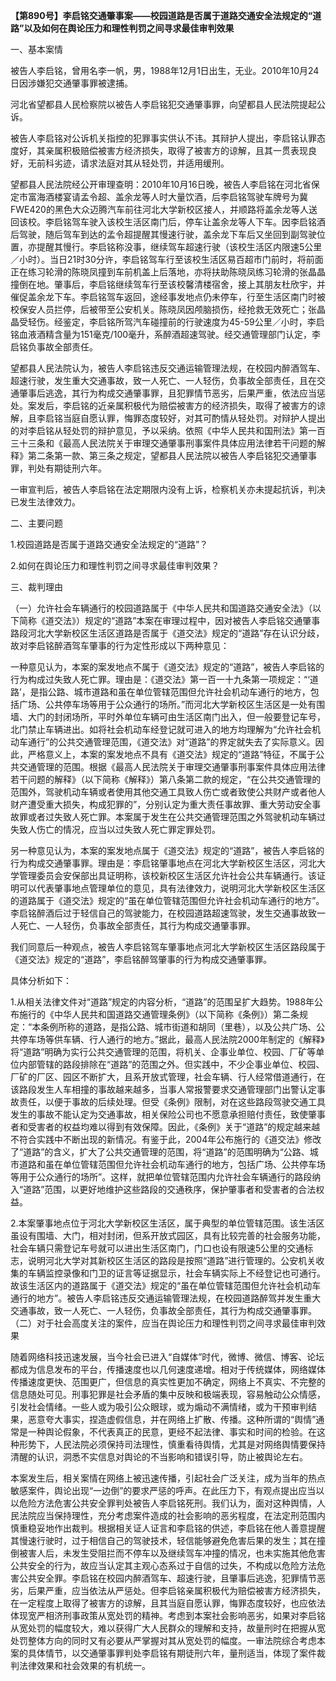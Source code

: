 **【第890号】李启铭交通肇事案——校园道路是否属于道路交通安全法规定的“道路”以及如何在舆论压力和理性判罚之间寻求最佳审判效果**

一、基本案情

被告人李启铭，曾用名李一帆，男，1988年12月1日出生，无业。2010年10月24日因涉嫌犯交通肇事罪被逮捕。

河北省望都县人民检察院以被告人李启铭犯交通肇事罪，向望都县人民法院提起公诉。

被告人李启铭对公诉机关指控的犯罪事实供认不讳。其辩护人提出，李启铭认罪态度好，其亲属积极赔偿被害方经济损失，取得了被害方的谅解，且其一贯表现良好，无前科劣迹，请求法庭对其从轻处罚，并适用缓刑。

望都县人民法院经公开审理查明：2010年10月16日晚，被告人李启铭在河北省保定市富海酒楼宴请孟令超、盖余龙等人时大量饮酒，后李启铭驾驶车牌号为冀FWE420的黑色大众迈腾汽车前往河北大学新校区接人，并顺路将盖余龙等人送回该校。李启铭驾车驶入该校生活区南门后，停车让盖余龙等人下车。因李启铭酒后驾驶，随后驾车到达的孟令超提醒其慢速行驶，盖余龙下车后又坐回到副驾驶位置，亦提醒其慢行。李启铭称没事，继续驾车超速行驶（该校生活区内限速5公里／小时）。当日21时30分许，李启铭驾车行至该校生活区易百超市门前时，将前面正在练习轮滑的陈晓凤撞到车前机盖上后落地，亦将扶助陈晓凤练习轮滑的张晶晶撞倒在地。肇事后，李启铭继续驾车行至该校馨清楼宿舍，接上其朋友杜欣宇，并催促盖余龙下车。李启铭驾车返回，途经事发地点仍未停车，行至生活区南门时被校保安人员拦停，后被带至公安机关。陈晓凤因颅脑损伤，经抢救无效死亡；张晶晶受轻伤。经鉴定，李启铭所驾汽车碰撞前的行驶速度为45-59公里／小时，李启铭血液酒精含量为151毫克/100毫升，系醉酒超速驾驶。经交通管理部门认定，李启铭负事故全部责任。

望都县人民法院认为，被告人李启铭违反交通运输管理法规，在校园内醉酒驾车、超速行驶，发生重大交通事故，致一人死亡、一人轻伤，负事故全部责任，且在交通肇事后逃逸，其行为构成交通肇事罪，且犯罪情节恶劣，后果严重，依法应当惩处。案发后，李启铭的近亲属积极代为赔偿被害方的经济损失，取得了被害方的谅解，且李启铭当庭自愿认罪，悔罪态度较好，对其可酌情从轻处罚。对辩护人提出的对李启铭从轻处罚的辩护意见，予以采纳。依照《中华人民共和国刑法》第一百三十三条和《最高人民法院关于审理交通肇事刑事案件具体应用法律若干问题的解释》第二条第一款、第三条之规定，望都县人民法院以被告人李启铭犯交通肇事罪，判处有期徒刑六年。

一审宣判后，被告人李启铭在法定期限内没有上诉，检察机关亦未提起抗诉，判决已发生法律效力。

二、主要问题

1.校园道路是否属于道路交通安全法规定的“道路”？

2.如何在舆论压力和理性判罚之间寻求最佳审判效果？

三、裁判理由

（一）允许社会车辆通行的校园道路属于《中华人民共和国道路交通安全法》（以下简称《道交法》）规定的“道路”本案在审理过程中，因对被告人李启铭交通肇事路段河北大学新校区生活区道路是否属于《道交法》规定的“道路”存在认识分歧，故对李启铭醉酒驾车肇事的行为定性形成以下两种意见：

一种意见认为，本案的案发地点不属于《道交法》规定的“道路”，被告人李启铭的行为构成过失致人死亡罪。理由是：《道交法》第一百一十九条第一项规定：“‘道路’，是指公路、城市道路和虽在单位管辖范围但允许社会机动车通行的地方，包括广场、公共停车场等用于公众通行的场所。”而河北大学新校区生活区是一处有围墙、大门的封闭场所，平时外单位车辆可由生活区南门出入，但一般要登记车号，北门禁止车辆进出。如将社会机动车经登记就可进入的地方均理解为“允许社会机动车通行”的公共交通管理范围，《道交法》对“道路”的界定就失去了实际意义。因此，严格意义上，本案的案发地点不具有《道交法》规定的“道路”特征，不属于公共交通管理的范围。根据《最高人民法院关于审理交通肇事刑事案件具体应用法律若干问题的解释》（以下简称《解释》）第八条第二款的规定，“在公共交通管理的范围外，驾驶机动车辆或者使用其他交通工具致人伤亡或者致使公共财产或者他人财产遭受重大损失，构成犯罪的”，分别认定为重大责任事故罪、重大劳动安全事故罪或者过失致人死亡罪。本案属于发生在公共交通管理范围之外驾驶机动车辆过失致人伤亡的情况，应当以过失致人死亡罪定罪处罚。

另一种意见认为，本案的案发地点属于《道交法》规定的“道路”，被告人李启铭的行为构成交通肇事罪。理由是：李启铭肇事地点在河北大学新校区生活区，河北大学管理委员会安保部出具证明称，该校新校区生活区允许社会公共车辆通行。该证明可以代表肇事地点管理单位的意见，具有法律效力，说明河北大学新校区生活区的道路属于《道交法》规定的“虽在单位管辖范围但允许社会机动车通行的地方”。李启铭醉酒后过于轻信自己的驾驶能力，在校园道路超速驾驶，发生交通事故致一人死亡、一人轻伤，负事故全部责任，其行为构成交通肇事罪。

我们同意后一种观点，被告人李启铭驾车肇事地点河北大学新校区生活区路段属于《道交法》规定的“道路”，李启铭醉驾肇事的行为构成交通肇事罪。

具体分析如下：

1.从相关法律文件对“道路”规定的内容分析，“道路”的范围呈扩大趋势。1988年公布施行的《中华人民共和国道路交通管理条例》（以下简称《条例》）第二条规定：“本条例所称的道路，是指公路、城市街道和胡同（里巷），以及公共广场、公共停车场等供车辆、行人通行的地方。”据此，最高人民法院2000年制定的《解释》将“道路”明确为实行公共交通管理的范围，将机关、企事业单位、校园、厂矿等单位内部管辖的路段排除在“道路”的范围之外。但实践中，不少企事业单位、校园、厂矿的厂区、园区不断扩大，且系开放式管理，社会车辆、行人经常借道通行，在该路段发生人车相撞的事故越来越多，当事人常报警要求交通管理部门出警认定事故责任，以便于事故的后续处理。但受《条例》限制，对在这些路段驾驶交通工具发生的事故不能认定为交通事故，相关保险公司也不愿意承担赔付责任，致使肇事者和受害者的权益均难以得到有效保障。因此，《条例》关于“道路”的规定越来越不符合实践中不断出现的新情况。有鉴于此，2004年公布施行的《道交法》修改了“道路”的含义，扩大了公共交通管理的范围，将“道路”的范围明确为“公路、城市道路和虽在单位管辖范围但允许社会机动车通行的地方，包括广场、公共停车场等用于公众通行的场所”。这样，就把单位管辖范围内允许社会车辆通行的路段纳入“道路”范围，以更好地维护这些路段的交通秩序，保护肇事者和受害者的合法权益。

2.本案肇事地点位于河北大学新校区生活区，属于典型的单位管辖范围。该生活区虽设有围墙、大门，相对封闭，但系开放式园区，具有比较完善的社会服务功能，社会车辆只需登记车号就可以进出生活区南门，门口也设有限速5公里的交通标志，说明河北大学对其新校区生活区的路段是按照“道路”进行管理的。公安机关收集的车辆监控录像和门卫的证言等证据显示，社会车辆实际上不经登记也可通行。故该生活区内的道路属于《道交法》规定的“虽在单位管辖范围但允许社会机动车通行的地方”。被告人李启铭违反交通运输管理法规，在校园道路醉驾并发生重大交通事故，致一人死亡、一人轻伤，负事故全部责任，其行为构成交通肇事罪。（二）对于社会高度关注的案件，应当在舆论压力和理性判罚之间寻求最佳审判效果

随着网络科技迅速发展，当今社会已进入“自媒体”时代，微博、微信、博客、论坛都成为信息发布的平台，传播速度也以几何速度递增。相对于传统媒体，网络媒体传播速度更快、范围更广，但信息的真实性更加不确定，网络上不真实、不完整的信息随处可见。刑事犯罪是社会矛盾的集中反映和极端表现，容易触动公众情感，引发社会情绪。一些人或为吸引公众眼球，或为煽动不满情绪，或为干预审判结果，恶意夸大事实，捏造虚假信息，并在网络上扩散、传播。这种所谓的“舆情”通常是一种舆论假象，不代表真正的民意，更经不起法律、事实和时间的检验。在这种形势下，人民法院必须保持司法理性，慎重看待舆情，尤其是对网络舆情要保持清醒的认识，洞悉不实信息对舆论的不当影响和错误引导，防止被舆论左右。

本案发生后，相关案情在网络上被迅速传播，引起社会广泛关注，成为当年的热点敏感案件，舆论出现“一边倒”的要求严惩的呼声。在此压力下，有观点提出应当以以危险方法危害公共安全罪判处被告人李启铭死刑。我们认为，面对这种舆情，人民法院应当保持理性，充分考虑案件造成的社会影响的恶劣程度，在法定刑范围内慎重稳妥地作出裁判。根据相关证人证言和李启铭的供述，李启铭在他人善意提醒其慢速行驶时，过于相信自己的驾驶技术，轻信能够避免危害后果的发生；其在撞倒被害人后，未发生受阻拦而不停车以及继续驾车冲撞的情况，也未实施其他危害公共安全的行为，故应当认定其主观心态系过于自信的过失，不构成以危险方法危害公共安全罪。李启铭在校园内醉酒驾车、超速行驶，且肇事后逃逸，犯罪情节恶劣，后果严重，应当依法从严惩处。但李启铭亲属积极代为赔偿被害方经济损失，在一定程度上取得了被害方的谅解，且其当庭自愿认罪，悔罪态度较好，也应依法体现宽严相济刑事政策从宽处罚的精神。考虑到本案社会影响恶劣，如果对李启铭从宽处罚的幅度较大，难以获得广大人民群众的理解和支持，故量刑时在把握从宽处罚整体方向的同时又有必要从严掌握对其从宽处罚的幅度。一审法院综合考虑本案的具体情节，以交通肇事罪判处李启铭有期徒刑六年，量刑适当，体现了案件裁判法律效果和社会效果的有机统一。